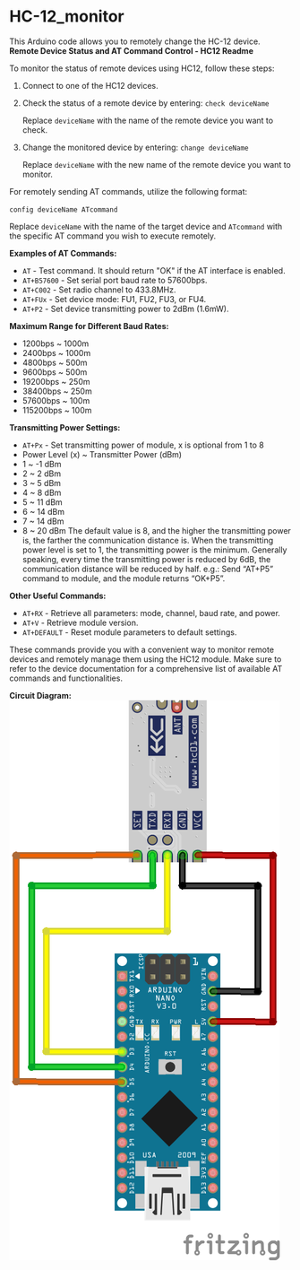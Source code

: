 # HC-12_monitor
This Arduino code allows you to remotely change the HC-12 device. 
**Remote Device Status and AT Command Control - HC12 Readme**

To monitor the status of remote devices using HC12, follow these steps:

1. Connect to one of the HC12 devices.
2. Check the status of a remote device by entering: `check deviceName`

   Replace `deviceName` with the name of the remote device you want to check.

3. Change the monitored device by entering: `change deviceName`

   Replace `deviceName` with the new name of the remote device you want to monitor.

For remotely sending AT commands, utilize the following format:

`config deviceName ATcommand`

Replace `deviceName` with the name of the target device and `ATcommand` with the specific AT command you wish to execute remotely.

**Examples of AT Commands:**

- `AT` - Test command. It should return "OK" if the AT interface is enabled.
- `AT+B57600` - Set serial port baud rate to 57600bps.
- `AT+C002` - Set radio channel to 433.8MHz.
- `AT+FUx` - Set device mode: FU1, FU2, FU3, or FU4.
- `AT+P2` - Set device transmitting power to 2dBm (1.6mW).

**Maximum Range for Different Baud Rates:**

- 1200bps ~ 1000m
- 2400bps ~ 1000m
- 4800bps ~ 500m
- 9600bps ~ 500m
- 19200bps ~ 250m
- 38400bps ~ 250m
- 57600bps ~ 100m
- 115200bps ~ 100m

**Transmitting Power Settings:**
- `AT+Px` - Set transmitting power of module, x is optional from 1 to 8
- Power Level (x) ~ Transmitter Power (dBm) 
-  1 ~  -1 dBm
- 2 ~  2 dBm
- 3 ~ 5 dBm
- 4 ~ 8 dBm
- 5 ~ 11 dBm
- 6 ~ 14 dBm
- 7 ~ 14 dBm
- 8 ~ 20 dBm
The default value is 8, and the higher the transmitting power is, the farther the communication distance is. When the transmitting power level is set to 1, the transmitting power is the minimum. Generally speaking, every time the transmitting power is reduced by 6dB, the communication distance will be reduced by half.
e.g.: Send “AT+P5” command to module, and the module returns “OK+P5”.

**Other Useful Commands:**

- `AT+RX` - Retrieve all parameters: mode, channel, baud rate, and power.
- `AT+V` - Retrieve module version.
- `AT+DEFAULT` - Reset module parameters to default settings.

These commands provide you with a convenient way to monitor remote devices and remotely manage them using the HC12 module. Make sure to refer to the device documentation for a comprehensive list of available AT commands and functionalities.

**Circuit Diagram:**
![Circuit Diagram](https://raw.githubusercontent.com/VeggieVampire/HC-12_monitor/main/HC-12_Arduino_bb.png)
